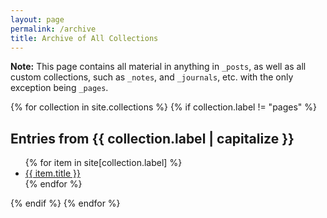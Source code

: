 ```yaml
---
layout: page
permalink: /archive
title: Archive of All Collections
---
```


**Note:** This page contains all material in anything in `_posts`, as well as all custom collections, such as `_notes`, and `_journals`, etc. with the only exception being `_pages`.

{% for collection in site.collections %}
{% if collection.label != "pages" %}

  <h2>Entries from {{ collection.label | capitalize }}</h2>
  <ul>
    {% for item in site[collection.label] %}
      <li class="archive-links"><a href="{{ item.url | relative_url }}">{{ item.title }}</a></li>
    {% endfor %}
  </ul>
  {% endif %}
{% endfor %}
